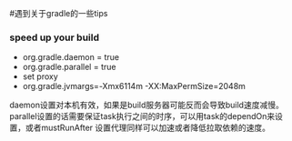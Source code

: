 #遇到关于gradle的一些tips

### speed up your build 
- org.gradle.daemon = true
- org.gradle.parallel = true
- set proxy 
- org.gradle.jvmargs=-Xmx6114m -XX\:MaxPermSize\=2048m


daemon设置对本机有效，如果是build服务器可能反而会导致build速度减慢。
parallel设置的话需要保证task执行之间的时序，可以用task的dependOn来设置，或者mustRunAfter
设置代理同样可以加速或者降低拉取依赖的速度。

